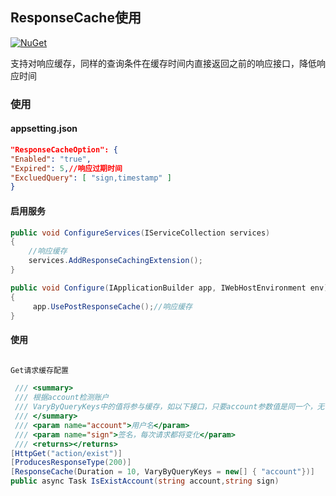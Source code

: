 
## ResponseCache使用
 [![NuGet](https://img.shields.io/nuget/v/NetPro.ResponseCache.svg)](https://nuget.org/packages/NetPro.ResponseCache)

支持对响应缓存，同样的查询条件在缓存时间内直接返回之前的响应接口，降低响应时间

### 使用

#### appsetting.json 

```json
"ResponseCacheOption": {
"Enabled": "true",
"Expired": 5,//响应过期时间
"ExcluedQuery": [ "sign,timestamp" ]
}
```
#### 启用服务
```csharp
public void ConfigureServices(IServiceCollection services)
{
    //响应缓存
    services.AddResponseCachingExtension();
}

public void Configure(IApplicationBuilder app, IWebHostEnvironment env)
{
     app.UsePostResponseCache();//响应缓存
}
```
#### 使用
```csharp 

Get请求缓存配置

 /// <summary>
 /// 根据account检测账户
 /// VaryByQueryKeys中的值将参与缓存，如以下接口，只要account参数值是同一个，无论sign参数如何变化始终将命中缓存
 /// </summary>
 /// <param name="account">用户名</param>
 /// <param name="sign">签名，每次请求都将变化</param>
 /// <returns></returns>
[HttpGet("action/exist")]
[ProducesResponseType(200)]
[ResponseCache(Duration = 10, VaryByQueryKeys = new[] { "account"})]
public async Task IsExistAccount(string account,string sign)
```
